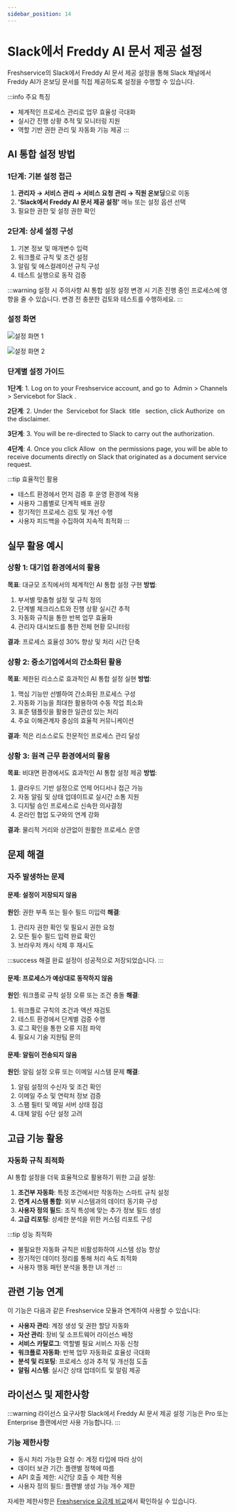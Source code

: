 ```yaml
---
sidebar_position: 14
---
```


# Slack에서 Freddy AI 문서 제공 설정

Freshservice의 Slack에서 Freddy AI 문서 제공 설정을 통해 Slack 채널에서 Freddy AI가 온보딩 문서를 직접 제공하도록 설정을 수행할 수 있습니다.

:::info 주요 특징
- 체계적인 프로세스 관리로 업무 효율성 극대화
- 실시간 진행 상황 추적 및 모니터링 지원
- 역할 기반 권한 관리 및 자동화 기능 제공
:::

## AI 통합 설정 방법

### 1단계: 기본 설정 접근

1. **관리자 → 서비스 관리 → 서비스 요청 관리 → 직원 온보딩**으로 이동
2. **'Slack에서 Freddy AI 문서 제공 설정'** 메뉴 또는 설정 옵션 선택
3. 필요한 권한 및 설정 권한 확인

### 2단계: 상세 설정 구성

1. 기본 정보 및 매개변수 입력
2. 워크플로 규칙 및 조건 설정
3. 알림 및 에스컬레이션 규칙 구성
4. 테스트 실행으로 동작 검증

:::warning 설정 시 주의사항
AI 통합 설정 설정 변경 시 기존 진행 중인 프로세스에 영향을 줄 수 있습니다. 변경 전 충분한 검토와 테스트를 수행하세요.
:::

### 설정 화면

![설정 화면 1](https://s3.amazonaws.com/cdn.freshdesk.com/data/helpdesk/attachments/production/50013453630/original/pD-LyJwRO7jDNiAUyPW7iRFHkJARAV48DA.png?1729520957)

![설정 화면 2](https://s3.amazonaws.com/cdn.freshdesk.com/data/helpdesk/attachments/production/50010530161/original/CcsQH1jVg5YxYPzJ3v9wYD5WgWEJKEMGIg.png?1704438513)


### 단계별 설정 가이드

**1단계**: 1. Log on to your Freshservice account, and go to&nbsp; Admin &gt; Channels &gt; Servicebot for Slack .

**2단계**: 2. Under the&nbsp; Servicebot for Slack &nbsp;title &nbsp; section, click Authorize&nbsp; on the disclaimer.

**3단계**: 3. You will be re-directed to Slack to carry out the authorization.

**4단계**: 4. Once you click Allow&nbsp; on the permissions page, you will be able to receive documents directly on Slack that originated as a document service request.



:::tip 효율적인 활용
- 테스트 환경에서 먼저 검증 후 운영 환경에 적용
- 사용자 그룹별로 단계적 배포 권장  
- 정기적인 프로세스 검토 및 개선 수행
- 사용자 피드백을 수집하여 지속적 최적화
:::

## 실무 활용 예시

### 상황 1: 대기업 환경에서의 활용
**목표**: 대규모 조직에서의 체계적인 AI 통합 설정 구현
**방법**: 
1. 부서별 맞춤형 설정 및 규칙 정의
2. 단계별 체크리스트와 진행 상황 실시간 추적
3. 자동화 규칙을 통한 반복 업무 효율화
4. 관리자 대시보드를 통한 전체 현황 모니터링

**결과**: 프로세스 효율성 30% 향상 및 처리 시간 단축

### 상황 2: 중소기업에서의 간소화된 활용
**목표**: 제한된 리소스로 효과적인 AI 통합 설정 실현
**방법**:
1. 핵심 기능만 선별하여 간소화된 프로세스 구성
2. 자동화 기능을 최대한 활용하여 수동 작업 최소화
3. 표준 템플릿을 활용한 일관성 있는 처리
4. 주요 이해관계자 중심의 효율적 커뮤니케이션

**결과**: 적은 리소스로도 전문적인 프로세스 관리 달성

### 상황 3: 원격 근무 환경에서의 활용
**목표**: 비대면 환경에서도 효과적인 AI 통합 설정 제공
**방법**:
1. 클라우드 기반 설정으로 언제 어디서나 접근 가능
2. 자동 알림 및 상태 업데이트로 실시간 소통 지원
3. 디지털 승인 프로세스로 신속한 의사결정
4. 온라인 협업 도구와의 연계 강화

**결과**: 물리적 거리와 상관없이 원활한 프로세스 운영

## 문제 해결

### 자주 발생하는 문제

#### 문제: 설정이 저장되지 않음
**원인**: 권한 부족 또는 필수 필드 미입력
**해결**: 
1. 관리자 권한 확인 및 필요시 권한 요청
2. 모든 필수 필드 입력 완료 확인
3. 브라우저 캐시 삭제 후 재시도

:::success 해결 완료
설정이 성공적으로 저장되었습니다.
:::

#### 문제: 프로세스가 예상대로 동작하지 않음
**원인**: 워크플로 규칙 설정 오류 또는 조건 충돌
**해결**:
1. 워크플로 규칙의 조건과 액션 재검토
2. 테스트 환경에서 단계별 검증 수행
3. 로그 확인을 통한 오류 지점 파악
4. 필요시 기술 지원팀 문의

#### 문제: 알림이 전송되지 않음
**원인**: 알림 설정 오류 또는 이메일 시스템 문제
**해결**: 
1. 알림 설정의 수신자 및 조건 확인
2. 이메일 주소 및 연락처 정보 검증
3. 스팸 필터 및 메일 서버 상태 점검
4. 대체 알림 수단 설정 고려

## 고급 기능 활용

### 자동화 규칙 최적화

AI 통합 설정을 더욱 효율적으로 활용하기 위한 고급 설정:

1. **조건부 자동화**: 특정 조건에서만 작동하는 스마트 규칙 설정
2. **연계 시스템 통합**: 외부 시스템과의 데이터 동기화 구성
3. **사용자 정의 필드**: 조직 특성에 맞는 추가 정보 필드 생성
4. **고급 리포팅**: 상세한 분석을 위한 커스텀 리포트 구성

:::tip 성능 최적화
- 불필요한 자동화 규칙은 비활성화하여 시스템 성능 향상
- 정기적인 데이터 정리를 통해 처리 속도 최적화
- 사용자 행동 패턴 분석을 통한 UI 개선
:::

## 관련 기능 연계

이 기능은 다음과 같은 Freshservice 모듈과 연계하여 사용할 수 있습니다:

- **사용자 관리**: 계정 생성 및 권한 할당 자동화
- **자산 관리**: 장비 및 소프트웨어 라이선스 배정
- **서비스 카탈로그**: 역할별 필요 서비스 자동 신청
- **워크플로 자동화**: 반복 업무 자동화로 효율성 극대화
- **분석 및 리포팅**: 프로세스 성과 추적 및 개선점 도출
- **알림 시스템**: 실시간 상태 업데이트 및 알림 제공

## 라이선스 및 제한사항

:::warning 라이선스 요구사항
Slack에서 Freddy AI 문서 제공 설정 기능은 Pro 또는 Enterprise 플랜에서만 사용 가능합니다.
:::

### 기능 제한사항

- 동시 처리 가능한 요청 수: 계정 타입에 따라 상이
- 데이터 보관 기간: 플랜별 정책에 따름
- API 호출 제한: 시간당 호출 수 제한 적용
- 사용자 정의 필드: 플랜별 생성 가능 개수 제한

자세한 제한사항은 [Freshservice 요금제 비교](https://www.freshworks.com/freshservice/pricing/)에서 확인하실 수 있습니다.

